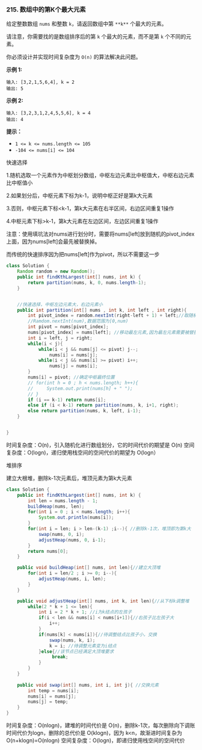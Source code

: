 ### 215. 数组中的第K个最大元素

给定整数数组 `nums` 和整数 `k`，请返回数组中第 `**k**` 个最大的元素。

请注意，你需要找的是数组排序后的第 `k` 个最大的元素，而不是第 `k` 个不同的元素。

你必须设计并实现时间复杂度为 `O(n)` 的算法解决此问题。

 

**示例 1:**

```
输入: [3,2,1,5,6,4], k = 2
输出: 5
```

**示例 2:**

```
输入: [3,2,3,1,2,4,5,5,6], k = 4
输出: 4
```

 

**提示：** 

- `1 <= k <= nums.length <= 105`
- `-104 <= nums[i] <= 104`



快速选择

1.随机选取一个元素作为中枢划分数组，中枢左边元素比中枢值大，中枢右边元素比中枢值小

2.如果划分后，中枢元素下标为k-1，说明中枢正好是第k大元素

3.否则，中枢元素下标<k-1，第k大元素在右半区间，右边区间重复1操作

4.中枢元素下标>k-1，第k大元素在左边区间，左边区间重复1操作



注意：使用填坑法对nums进行划分时，需要将nums[left]放到随机的pivot_index上面，因为nums[left]会最先被替换掉。

而传统的快速排序因为把nums[left]作为pivot，所以不需要这一步



```java
class Solution {
    Random random = new Random();
    public int findKthLargest(int[] nums, int k) {
        return partition(nums, k, 0, nums.length-1);
    }


    //快速选择，中枢左边元素大，右边元素小
    public int partition(int[] nums , int k, int left , int right){
        int pivot_index = random.nextInt(right-left + 1) + left;//取随机下标元素作为中枢
        //Ramdom.nextInt(num),数据范围为[0,num)
        int pivot = nums[pivot_index];
        nums[pivot_index] = nums[left]; //移动最左元素,因为最左元素需要被替换
        int i = left, j = right;
        while(i < j){
            while(i < j && nums[j] <= pivot) j--;
                nums[i] = nums[j];
            while(i < j && nums[i] >= pivot) i++;
                nums[j] = nums[i];
        }
        nums[i] = pivot; //确定中枢最终位置
        // for(int h = 0 ; h < nums.length; h++){
        //     System.out.print(nums[h] + " ");
        // }
        if (i == k-1) return nums[i];
        else if (i < k-1) return partition(nums, k, i+1, right);
        else return partition(nums, k, left, i-1);
    }


}
```

时间复杂度：O(n)，引入随机化进行数组划分，它的时间代价的期望是 O(n)
空间复杂度：O(log⁡n)，递归使用栈空间的空间代价的期望为 O(log⁡n）





堆排序

建立大根堆，删除k-1次元素后，堆顶元素为第k大元素

```java
class Solution {
    public int findKthLargest(int[] nums, int k) {
        int len = nums.length - 1;
        buildHeap(nums, len);
        for(int i = 0 ; i < nums.length; i++){
            System.out.println(nums[i]);
        }
        for(int i = len; i > len-(k-1) ;i--){ //删除k-1次，堆顶即为第k大
            swap(nums, 0, i);
            adjustHeap(nums, 0, i-1);
        }
        return nums[0];
    }

    public void buildHeap(int[] nums, int len){//建立大顶堆
        for(int i = len/2 ; i >= 0; i--){
            adjustHeap(nums, i, len);
        }
    }

    public void adjustHeap(int[] nums, int k, int len){//从下标k调整堆
        while(2 * k + 1 <= len){
            int i = 2 * k + 1; //i为k结点的左孩子
            if(i < len && nums[i] < nums[i+1]){//右孩子比左孩子大
                i++;
            }
            if(nums[k] < nums[i]){//待调整结点比孩子小，交换
                swap(nums, k, i);
                k = i; //待调整元素变为i结点
            }else{//该节点已经满足大顶堆要求
                 break;
            }
        }
    }
    
    public void swap(int[] nums, int i, int j){ //交换元素
        int temp = nums[i];
        nums[i] = nums[j];
        nums[j] = temp;
    }
}
```

时间复杂度：O(nlog⁡n)，建堆的时间代价是 O(n)，删除k-1次，每次删除向下调账时间代价为logn，删除的总代价是 O(klog⁡n)，因为 k<n，故渐进时间复杂为 O(n+klog⁡n)=O(nlog⁡n)
空间复杂度：O(log⁡n)，即递归使用栈空间的空间代价

